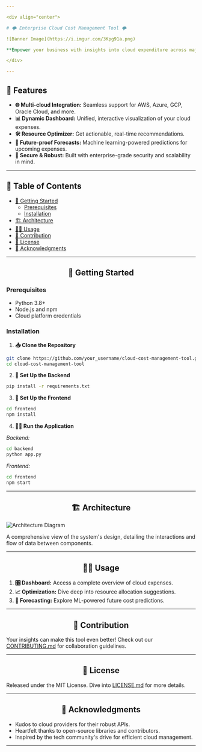 ```yaml
---

<div align="center">

# 🌩️ Enterprise Cloud Cost Management Tool 🌩️

![Banner Image](https://i.imgur.com/3Kpg91a.png)

**Empower your business with insights into cloud expenditure across major platforms. Take control of your cloud costs with our state-of-the-art analytics, resource optimization, and expense forecasting tool.**

</div>

---
```


## 🚀 Features

- **🌐 Multi-cloud Integration:** Seamless support for AWS, Azure, GCP, Oracle Cloud, and more.
- **📊 Dynamic Dashboard:** Unified, interactive visualization of your cloud expenses.
- **🛠️ Resource Optimizer:** Get actionable, real-time recommendations.
- **🔮 Future-proof Forecasts:** Machine learning-powered predictions for upcoming expenses.
- **🔐 Secure & Robust:** Built with enterprise-grade security and scalability in mind.

---

## 📖 Table of Contents

- [🔧 Getting Started](#-getting-started)
    - [Prerequisites](#prerequisites)
    - [Installation](#installation)
- [🏗️ Architecture](#-architecture)
- [👩‍💻 Usage](#-usage)
- [🤝 Contribution](#-contribution)
- [📜 License](#-license)
- [🙏 Acknowledgments](#-acknowledgments)

---

<div align="center">

## 🔧 Getting Started

</div>

### Prerequisites

- Python 3.8+
- Node.js and npm
- Cloud platform credentials

### Installation

1. **📥 Clone the Repository**

```bash
git clone https://github.com/your_username/cloud-cost-management-tool.git
cd cloud-cost-management-tool
```

2. **🔧 Set Up the Backend**

```bash
pip install -r requirements.txt
```

3. **🎨 Set Up the Frontend**

```bash
cd frontend
npm install
```

4. **🏃‍♂️ Run the Application**

_Backend:_

```bash
cd backend
python app.py
```

_Frontend:_

```bash
cd frontend
npm start
```

---

<div align="center">

## 🏗️ Architecture

</div>

![Architecture Diagram](https://i.imgur.com/RYgdF2H.png)

A comprehensive view of the system's design, detailing the interactions and flow of data between components.

---

<div align="center">

## 👩‍💻 Usage

</div>

1. **🎛️ Dashboard:** Access a complete overview of cloud expenses.
2. **📈 Optimization:** Dive deep into resource allocation suggestions.
3. **🔮 Forecasting:** Explore ML-powered future cost predictions.

---

<div align="center">

## 🤝 Contribution

</div>

Your insights can make this tool even better! Check out our [CONTRIBUTING.md](link_to_contributing) for collaboration guidelines.

---

<div align="center">

## 📜 License

</div>

Released under the MIT License. Dive into [LICENSE.md](link_to_license) for more details.

---

<div align="center">

## 🙏 Acknowledgments

</div>

- Kudos to cloud providers for their robust APIs.
- Heartfelt thanks to open-source libraries and contributors.
- Inspired by the tech community's drive for efficient cloud management.

---
